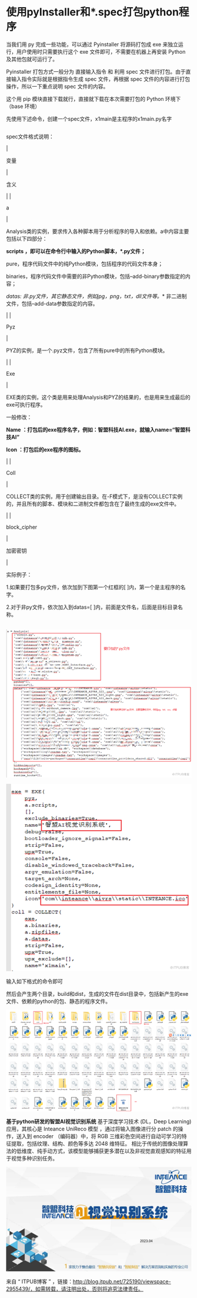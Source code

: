 # 使用pyInstaller和*.spec打包python程序
当我们用 py 完成一些功能，可以通过 Pyinstaller 将源码打包成 exe 来独立运行，用户使用时只需要执行这个 exe 文件即可，不需要在机器上再安装 Python 及其他包就可运行了。

Pyinstaller 打包方式一般分为 直接输入指令 和 利用 spec 文件进行打包。由于直接输入指令实际就是根据指令生成 spec 文件，再根据 spec 文件的内容进行打包操作，所以一下重点说明 spec 文件的内容。

这个用 pip 模块直接下载就行，直接就下载在本次需要打包的 Python 环境下（base 环境）

先使用下述命令，创建一个spec文件，x1main是主程序的x1main.py名字

```

```

spec文件格式说明：

| 

变量

 | 

含义

 |
| 

a

 | 

Analysis类的实例，要求传入各种脚本用于分析程序的导入和依赖。a中内容主要包括以下四部分：

**scripts ，即可以在命令行中输入的Python脚本，*.py文件；**

pure，程序代码文件中的纯Python模块，包括程序的代码文件本身；

binaries，程序代码文件中需要的非Python模块，包括–add-binary参数指定的内容；

**datas: 非*.py文件，其它静态文件，例如jpg，png，txt，dll文件等。** 非二进制文件，包括–add-data参数指定的内容。

 |
| 

Pyz

 | 

PYZ的实例，是一个.pyz文件，包含了所有pure中的所有Python模块。

 |
| 

Exe

 | 

EXE类的实例，这个类是用来处理Analysis和PYZ的结果的，也是用来生成最后的exe可执行程序。

一般修改：

**Name ：打包后的exe程序名字，例如：智盟科技AI.exe，就输入name=“智盟科技AI”**

**Icon ：打包后的exe程序的图标。** 

 |
| 

Coll

 | 

COLLECT类的实例，用于创建输出目录。在-F模式下，是没有COLLECT实例的，并且所有的脚本、模块和二进制文件都包含在了最终生成的exe文件中。

 |
| 

block_cipher

 | 

加密密钥

 |

实际例子：

1.如果要打包多py文件，依次加到下图第一个红框的\[ \]内，第一个是主程序的名字。

2.对于非py文件，依次加入到datas=\[ \]内，前面是文件名，后面是目标目录名称。

  ![](_assets/e4d108e485fe8cb1.png)

![](_assets/ec5eb272c4cc6ac2.png)

输入如下格式的命令即可

然后会产生两个目录，build和dist，生成的文件在dist目录中，包括新产生的exe文件、依赖的python的包、静态的程序文件。

![](_assets/db418b69f77ec190.png)

**基于python研发的智盟AI视觉识别系统** 基于深度学习技术 (DL，Deep Learning)应用，其核心是 Inteance UniReco 模型 ，通过将输入图像进行分 patch 的操作，送入到 encoder （编码器）中，将 RGB 三维彩色空间进行自动可学习的特征提取，包括纹理、结构、颜色等多达 2048 维特征。 相比于传统的图像处理算法的低维度、纯手动方式，该模型能够捕获更多潜在以及非视觉直观感知的特征用于视觉多种识别任务。

![](_assets/1ff081b4-1886a7cc7c7-0006-c155-e72-64f3f.mp4.jpg)

来自 “ ITPUB博客 ” ，链接：http://blog.itpub.net/725190/viewspace-2955439/，如需转载，请注明出处，否则将追究法律责任。